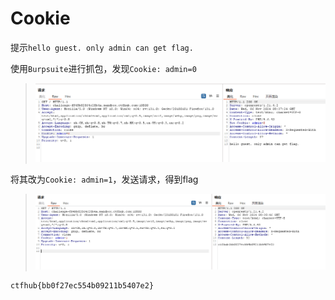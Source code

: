 # Cookie

提示`hello guest. only admin can get flag.`

使用`Burpsuite`进行抓包，发现`Cookie: admin=0`

> <img src="./img/6.png">

将其改为`Cookie: admin=1`，发送请求，得到flag

> <img src="./img/7.png">

```flag
ctfhub{bb0f27ec554b09211b5407e2}
```

